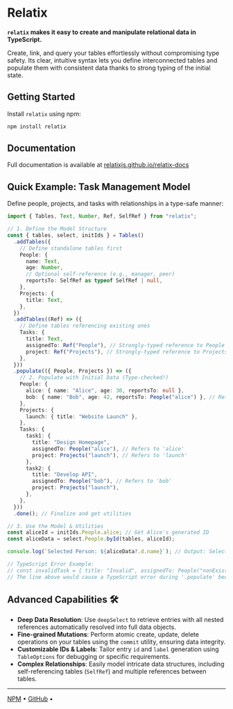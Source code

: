 # Relatix

**`relatix` makes it easy to create and manipulate relational data in TypeScript.**

Create, link, and query your tables effortlessly without compromising type safety. Its clear, intuitive syntax lets you define interconnected tables and populate them with consistent data thanks to strong typing of the initial state.

## Getting Started

Install `relatix` using npm:

```bash
npm install relatix
```

## Documentation

Full documentation is available at [relatixjs.github.io/relatix-docs](https://relatixjs.github.io/relatix-docs/)

## Quick Example: Task Management Model

Define people, projects, and tasks with relationships in a type-safe manner:

```typescript
import { Tables, Text, Number, Ref, SelfRef } from "relatix";

// 1. Define the Model Structure
const { tables, select, initIds } = Tables()
  .addTables({
    // Define standalone tables first
    People: {
      name: Text,
      age: Number,
      // Optional self-reference (e.g., manager, peer)
      reportsTo: SelfRef as typeof SelfRef | null,
    },
    Projects: {
      title: Text,
    },
  })
  .addTables((Ref) => ({
    // Define tables referencing existing ones
    Tasks: {
      title: Text,
      assignedTo: Ref("People"), // Strongly-typed reference to People table
      project: Ref("Projects"), // Strongly-typed reference to Projects table
    },
  }))
  .populate(({ People, Projects }) => ({
    // 2. Populate with Initial Data (Type-checked!)
    People: {
      alice: { name: "Alice", age: 30, reportsTo: null },
      bob: { name: "Bob", age: 42, reportsTo: People("alice") }, // Refers to 'alice'
    },
    Projects: {
      launch: { title: "Website Launch" },
    },
    Tasks: {
      task1: {
        title: "Design Homepage",
        assignedTo: People("alice"), // Refers to 'alice'
        project: Projects("launch"), // Refers to 'launch'
      },
      task2: {
        title: "Develop API",
        assignedTo: People("bob"), // Refers to 'bob'
        project: Projects("launch"),
      },
    },
  }))
  .done(); // Finalize and get utilities

// 3. Use the Model & Utilities
const aliceId = initIds.People.alice; // Get Alice's generated ID
const aliceData = select.People.byId(tables, aliceId);

console.log(`Selected Person: ${aliceData?.d.name}`); // Output: Selected Person: Alice

// TypeScript Error Example:
// const invalidTask = { title: "Invalid", assignedTo: People("nonExistent"), project: Projects("launch") };
// The line above would cause a TypeScript error during '.populate' because "nonExistent" isn't defined.
```

## Advanced Capabilities 🛠️

- **Deep Data Resolution**: Use `deepSelect` to retrieve entries with all nested references automatically resolved into full data objects.
- **Fine-grained Mutations**: Perform atomic create, update, delete operations on your tables using the `commit` utility, ensuring data integrity.
- **Customizable IDs & Labels**: Tailor entry `id` and `label` generation using `TableOptions` for debugging or specific requirements.
- **Complex Relationships**: Easily model intricate data structures, including self-referencing tables (`SelfRef`) and multiple references between tables.

---

<p class="home-footer">
  <a href="https://www.npmjs.com/package/relatix" target="_blank">NPM</a>
  •
  <a href="https://github.com/relatixjs/relatix" target="_blank">GitHub</a>
  •
</p>
